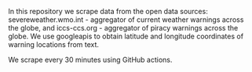 In this repository we scrape data from the open data sources: severeweather.wmo.int - aggregator of current weather warnings across the globe, and iccs-ccs.org - aggregator of piracy warnings across the globe. We use googleapis to obtain latitude and longitude coordinates of warning locations from text.

We scrape every 30 minutes using GitHub actions.